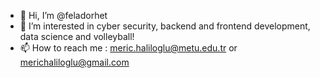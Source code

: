 - 👋 Hi, I’m @feladorhet
- 👀 I’m interested in cyber security, backend and frontend development, data science and volleyball!
- 📫 How to reach me : meric.haliloglu@metu.edu.tr or merichaliloglu@gmail.com

<!---
feladorhet/feladorhet is a ✨ special ✨ repository because its `README.md` (this file) appears on your GitHub profile.
You can click the Preview link to take a look at your changes.
--->
